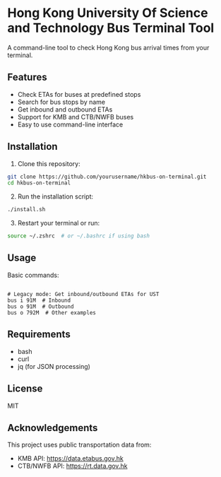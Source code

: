 # Hong Kong University Of Science and Technology Bus Terminal Tool

A command-line tool to check Hong Kong bus arrival times from your terminal.

## Features

- Check ETAs for buses at predefined stops
- Search for bus stops by name
- Get inbound and outbound ETAs
- Support for KMB and CTB/NWFB buses
- Easy to use command-line interface

## Installation

1. Clone this repository:
```bash
git clone https://github.com/yourusername/hkbus-on-terminal.git
cd hkbus-on-terminal
```

2. Run the installation script:
```bash
./install.sh
```

3. Restart your terminal or run:
```bash
source ~/.zshrc  # or ~/.bashrc if using bash
```

## Usage

Basic commands:

```

# Legacy mode: Get inbound/outbound ETAs for UST
bus i 91M  # Inbound
bus o 91M  # Outbound
bus o 792M  # Other examples

```

<!-- ## Adding More Stops

To add more stops, modify the `STOPS` array in `ust-eta/bus.sh`. Each entry should follow this format:

```
"StopName:CTB_ID:KMB_ID:Description"
``` -->

## Requirements

- bash
- curl
- jq (for JSON processing)

## License

MIT

## Acknowledgements

This project uses public transportation data from:
- KMB API: https://data.etabus.gov.hk
- CTB/NWFB API: https://rt.data.gov.hk